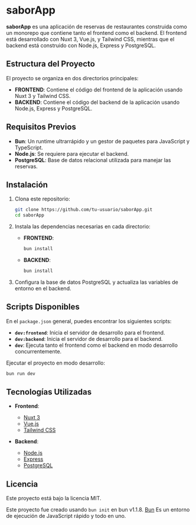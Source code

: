 # saborApp

**saborApp** es una aplicación de reservas de restaurantes construida como un monorepo que contiene tanto el frontend como el backend. El frontend está desarrollado con Nuxt 3, Vue.js, y Tailwind CSS, mientras que el backend está construido con Node.js, Express y PostgreSQL.

## Estructura del Proyecto

El proyecto se organiza en dos directorios principales:

- **FRONTEND**: Contiene el código del frontend de la aplicación usando Nuxt 3 y Tailwind CSS.
- **BACKEND**: Contiene el código del backend de la aplicación usando Node.js, Express y PostgreSQL.

## Requisitos Previos

- **Bun**: Un runtime ultrarrápido y un gestor de paquetes para JavaScript y TypeScript.
- **Node.js**: Se requiere para ejecutar el backend.
- **PostgreSQL**: Base de datos relacional utilizada para manejar las reservas.

## Instalación

1. Clona este repositorio:

   ```bash
   git clone https://github.com/tu-usuario/saborApp.git
   cd saborApp
   ```

2. Instala las dependencias necesarias en cada directorio:

   - **FRONTEND**:
     ```bash
     bun install
     ```

   - **BACKEND**:
     ```bash
     bun install
     ```

3. Configura la base de datos PostgreSQL y actualiza las variables de entorno en el backend.

## Scripts Disponibles

En el `package.json` general, puedes encontrar los siguientes scripts:

- **`dev:frontend`**: Inicia el servidor de desarrollo para el frontend.
- **`dev:backend`**: Inicia el servidor de desarrollo para el backend.
- **`dev`**: Ejecuta tanto el frontend como el backend en modo desarrollo concurrentemente.

Ejecutar el proyecto en modo desarrollo:

```bash
bun run dev
```

## Tecnologías Utilizadas

- **Frontend**:
  - [Nuxt 3](https://v3.nuxtjs.org/)
  - [Vue.js](https://vuejs.org/)
  - [Tailwind CSS](https://tailwindcss.com/)

- **Backend**:
  - [Node.js](https://nodejs.org/)
  - [Express](https://expressjs.com/)
  - [PostgreSQL](https://www.postgresql.org/)

## Licencia

Este proyecto está bajo la licencia MIT.

Este proyecto fue creado usando `bun init` en bun v1.1.8. [Bun](https://bun.sh) Es un entorno de ejecución de JavaScript rápido y todo en uno.
